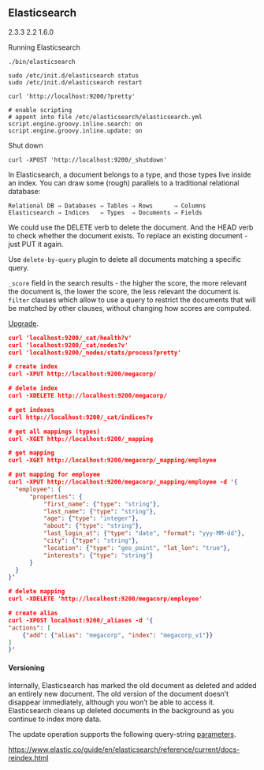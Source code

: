 Elasticsearch
-
2.3.3
2.2
1.6.0

Running Elasticsearch
````
./bin/elasticsearch

sudo /etc/init.d/elasticsearch status
sudo /etc/init.d/elasticsearch restart

curl 'http://localhost:9200/?pretty'
````
````
# enable scripting
# appent into file /etc/elasticsearch/elasticsearch.yml
script.engine.groovy.inline.search: on
script.engine.groovy.inline.update: on
````

Shut down
````
curl -XPOST 'http://localhost:9200/_shutdown'
````

In Elasticsearch, a document belongs to a type, and those types live inside an index.
You can draw some (rough) parallels to a traditional relational database:
````
Relational DB ⇒ Databases ⇒ Tables ⇒ Rows      ⇒ Columns
Elasticsearch ⇒ Indices   ⇒ Types  ⇒ Documents ⇒ Fields
````
We could use the DELETE verb to delete the document.
And the HEAD verb to check whether the document exists.
To replace an existing document - just PUT it again.

Use `delete-by-query` plugin to delete all documents matching a specific query.

`_score` field in the search results - the higher the score,
the more relevant the document is, the lower the score, the less relevant the document is.
`filter` clauses which allow to use a query
to restrict the documents that will be matched by other clauses, without changing how scores are computed.

[Upgrade](https://www.elastic.co/guide/en/elasticsearch/reference/current/setup-upgrade.html).

````json
curl 'localhost:9200/_cat/health?v'
curl 'localhost:9200/_cat/nodes?v'
curl 'localhost:9200/_nodes/stats/process?pretty'

# create index
curl -XPUT http://localhost:9200/megacorp/

# delete index
curl -XDELETE http://localhost:9200/megacorp/

# get indexes
curl http://localhost:9200/_cat/indices?v

# get all mappings (types)
curl -XGET http://localhost:9200/_mapping

# get mapping
curl -XGET http://localhost:9200/megacorp/_mapping/employee

# put mapping for employee
curl -XPUT http://localhost:9200/megacorp/_mapping/employee -d '{
  "employee": {
      "properties": {
          "first_name": {"type": "string"},
          "last_name": {"type": "string"},
          "age": {"type": "integer"},
          "about": {"type": "string"},
          "last_login_at": {"type": "date", "format": "yyy-MM-dd"},
          "city": {"type": "string"},
          "location": {"type": "geo_point", "lat_lon": "true"},
          "interests": {"type": "string"}
      }
  }
}'

# delete mapping
curl -XDELETE 'http://localhost:9200/megacorp/employee'

# create alias
curl -XPOST localhost:9200/_aliases -d '{
"actions": [
    {"add": {"alias": "megacorp", "index": "megacorp_v1"}}
]
}'
````

#### Versioning

Internally, Elasticsearch has marked the old document as deleted and added an entirely new document.
The old version of the document doesn’t disappear immediately,
although you won’t be able to access it.
Elasticsearch cleans up deleted documents in the background as you continue to index more data.



The update operation supports the following query-string
[parameters](https://www.elastic.co/guide/en/elasticsearch/reference/current/docs-update.html#_parameters_3).

https://www.elastic.co/guide/en/elasticsearch/reference/current/docs-reindex.html